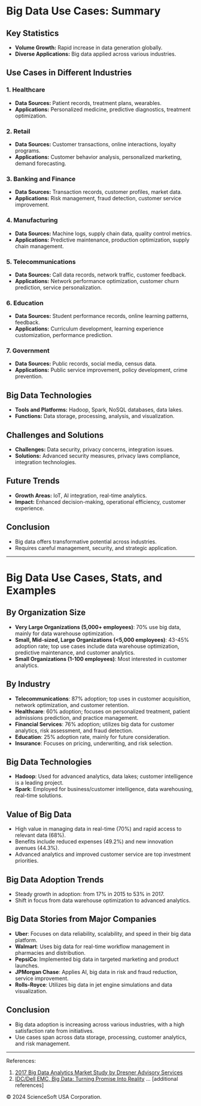 # Big Data Use Cases: Summary

## Key Statistics
- **Volume Growth:** Rapid increase in data generation globally.
- **Diverse Applications:** Big data applied across various industries.

## Use Cases in Different Industries

### 1. Healthcare
- **Data Sources:** Patient records, treatment plans, wearables.
- **Applications:** Personalized medicine, predictive diagnostics, treatment optimization.

### 2. Retail
- **Data Sources:** Customer transactions, online interactions, loyalty programs.
- **Applications:** Customer behavior analysis, personalized marketing, demand forecasting.

### 3. Banking and Finance
- **Data Sources:** Transaction records, customer profiles, market data.
- **Applications:** Risk management, fraud detection, customer service improvement.

### 4. Manufacturing
- **Data Sources:** Machine logs, supply chain data, quality control metrics.
- **Applications:** Predictive maintenance, production optimization, supply chain management.

### 5. Telecommunications
- **Data Sources:** Call data records, network traffic, customer feedback.
- **Applications:** Network performance optimization, customer churn prediction, service personalization.

### 6. Education
- **Data Sources:** Student performance records, online learning patterns, feedback.
- **Applications:** Curriculum development, learning experience customization, performance prediction.

### 7. Government
- **Data Sources:** Public records, social media, census data.
- **Applications:** Public service improvement, policy development, crime prevention.

## Big Data Technologies
- **Tools and Platforms:** Hadoop, Spark, NoSQL databases, data lakes.
- **Functions:** Data storage, processing, analysis, and visualization.

## Challenges and Solutions
- **Challenges:** Data security, privacy concerns, integration issues.
- **Solutions:** Advanced security measures, privacy laws compliance, integration technologies.

## Future Trends
- **Growth Areas:** IoT, AI integration, real-time analytics.
- **Impact:** Enhanced decision-making, operational efficiency, customer experience.

## Conclusion
- Big data offers transformative potential across industries.
- Requires careful management, security, and strategic application.

---
# Big Data Use Cases, Stats, and Examples

## By Organization Size
- **Very Large Organizations (5,000+ employees)**: 70% use big data, mainly for data warehouse optimization.
- **Small, Mid-sized, Large Organizations (<5,000 employees)**: 43-45% adoption rate; top use cases include data warehouse optimization, predictive maintenance, and customer analytics.
- **Small Organizations (1-100 employees)**: Most interested in customer analytics.

## By Industry
- **Telecommunications**: 87% adoption; top uses in customer acquisition, network optimization, and customer retention.
- **Healthcare**: 60% adoption; focuses on personalized treatment, patient admissions prediction, and practice management.
- **Financial Services**: 76% adoption; utilizes big data for customer analytics, risk assessment, and fraud detection.
- **Education**: 25% adoption rate, mainly for future consideration.
- **Insurance**: Focuses on pricing, underwriting, and risk selection.

## Big Data Technologies
- **Hadoop**: Used for advanced analytics, data lakes; customer intelligence is a leading project.
- **Spark**: Employed for business/customer intelligence, data warehousing, real-time solutions.

## Value of Big Data
- High value in managing data in real-time (70%) and rapid access to relevant data (68%).
- Benefits include reduced expenses (49.2%) and new innovation avenues (44.3%).
- Advanced analytics and improved customer service are top investment priorities.

## Big Data Adoption Trends
- Steady growth in adoption: from 17% in 2015 to 53% in 2017.
- Shift in focus from data warehouse optimization to advanced analytics.

## Big Data Stories from Major Companies
- **Uber**: Focuses on data reliability, scalability, and speed in their big data platform.
- **Walmart**: Uses big data for real-time workflow management in pharmacies and distribution.
- **PepsiCo**: Implemented big data in targeted marketing and product launches.
- **JPMorgan Chase**: Applies AI, big data in risk and fraud reduction, service improvement.
- **Rolls-Royce**: Utilizes big data in jet engine simulations and data visualization.

## Conclusion
- Big data adoption is increasing across various industries, with a high satisfaction rate from initiatives.
- Use cases span across data storage, processing, customer analytics, and risk management.

---
References:
1. [2017 Big Data Analytics Market Study by Dresner Advisory Services](#)
2. [IDC/Dell EMC, Big Data: Turning Promise Into Reality](#)
... [additional references]

© 2024 ScienceSoft USA Corporation.


